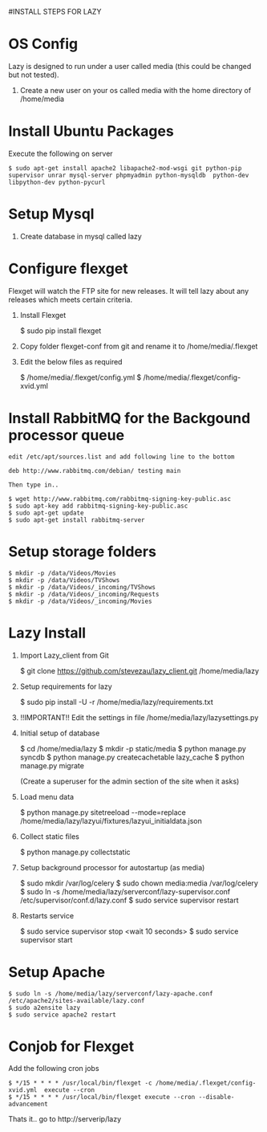 #INSTALL STEPS FOR LAZY

OS Config
=====
Lazy is designed to run under a user called media (this could be changed but not tested).

1. Create a new user on your os called media with the home directory of /home/media


Install Ubuntu Packages
=====
Execute the following on server

	$ sudo apt-get install apache2 libapache2-mod-wsgi git python-pip supervisor unrar mysql-server phpmyadmin python-mysqldb  python-dev libpython-dev python-pycurl

Setup Mysql
=====

1) Create database in mysql called lazy

	
Configure flexget
=====
Flexget will watch the FTP site for new releases. It will tell lazy about any releases which meets certain criteria.

1) Install Flexget

	$ sudo pip install flexget

2) Copy folder flexget-conf from git and rename it to /home/media/.flexget

3) Edit the below files as required

	$ /home/media/.flexget/config.yml
	$ /home/media/.flexget/config-xvid.yml



	
Install RabbitMQ for the Backgound processor queue 
=====

	edit /etc/apt/sources.list and add following line to the bottom
	
	deb http://www.rabbitmq.com/debian/ testing main

	Then type in..
	
	$ wget http://www.rabbitmq.com/rabbitmq-signing-key-public.asc
	$ sudo apt-key add rabbitmq-signing-key-public.asc
	$ sudo apt-get update
	$ sudo apt-get install rabbitmq-server

	
Setup storage folders
=====


	$ mkdir -p /data/Videos/Movies
	$ mkdir -p /data/Videos/TVShows
	$ mkdir -p /data/Videos/_incoming/TVShows
	$ mkdir -p /data/Videos/_incoming/Requests
	$ mkdir -p /data/Videos/_incoming/Movies


Lazy Install
=====
1) Import Lazy_client from Git

	$ git clone https://github.com/stevezau/lazy_client.git /home/media/lazy

2) Setup requirements for lazy

	$ sudo pip install -U -r /home/media/lazy/requirements.txt

3) !!IMPORTANT!! Edit the settings in file /home/media/lazy/lazysettings.py


4) Initial setup of database

	$ cd /home/media/lazy
	$ mkdir -p static/media
	$ python manage.py syncdb
	$ python manage.py createcachetable lazy_cache
	$ python manage.py migrate

	(Create a superuser for the admin section of the site when it asks)

5) Load menu data

	$ python manage.py sitetreeload --mode=replace /home/media/lazy/lazyui/fixtures/lazyui_initialdata.json

6) Collect static files

	$ python manage.py collectstatic

	
7) Setup background processor for autostartup (as media)

	$ sudo mkdir /var/log/celery
	$ sudo chown media:media /var/log/celery
	$ sudo ln -s /home/media/lazy/serverconf/lazy-supervisor.conf /etc/supervisor/conf.d/lazy.conf 
	$ sudo service supervisor restart
	
8) Restarts service

	$ sudo service supervisor stop
	<wait 10 seconds>
	$ sudo service supervisor start


Setup Apache
=====

	$ sudo ln -s /home/media/lazy/serverconf/lazy-apache.conf /etc/apache2/sites-available/lazy.conf
	$ sudo a2ensite lazy
	$ sudo service apache2 restart


Conjob for Flexget
=====

Add the following cron jobs

	$ */15 * * * * /usr/local/bin/flexget -c /home/media/.flexget/config-xvid.yml  execute --cron
	$ */15 * * * * /usr/local/bin/flexget execute --cron --disable-advancement




Thats it.. go to http://serverip/lazy
